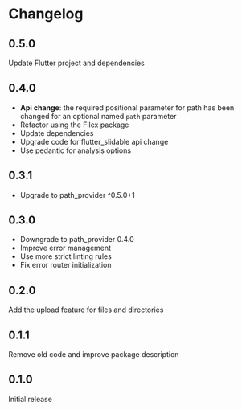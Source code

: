 # Changelog

## 0.5.0

Update Flutter project and dependencies

## 0.4.0

- **Api change**: the required positional parameter for path has been changed for an optional named `path` parameter
- Refactor using the Filex package
- Update dependencies
- Upgrade code for flutter_slidable api change
- Use pedantic for analysis options

## 0.3.1

- Upgrade to path_provider ^0.5.0+1

## 0.3.0

- Downgrade to path_provider 0.4.0
- Improve error management
- Use more strict linting rules
- Fix error router initialization

## 0.2.0

Add the upload feature for files and directories

## 0.1.1

Remove old code and improve package description

## 0.1.0

Initial release